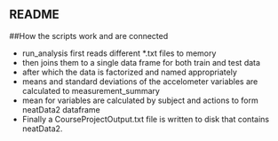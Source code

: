 ## README 

##How the scripts work and are connected
* run_analysis first reads different *.txt files to memory
* then joins them to a single data frame for both train and test data
* after which the data is factorized and named appropriately
* means and standard deviations of the accelometer variables are calculated to measurement_summary
* mean for variables are calculated by subject and actions to form neatData2 dataframe
* Finally a CourseProjectOutput.txt file is written to disk that contains neatData2.

